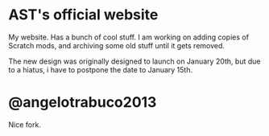 # AST's official website
My website. Has a bunch of cool stuff. I am working on adding copies of Scratch mods, and archiving some old stuff until it gets removed.

The new design was originally designed to launch on January 20th, but due to a hiatus, i have to postpone the date to January 15th.

<!-- From Cbass92 -->
# @angelotrabuco2013
Nice fork.
